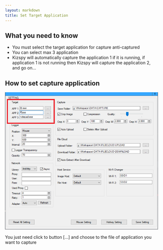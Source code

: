 ```yaml
---
layout: markdown
title: Set Target Application
---
```


## What you need to know

* You must select the target application for capture anti-captured
* You can select max 3 application
* Kizspy will automatically capture the application 1 if it is running, if application 1 is not running then Kizspy will capture the application 2, and go on...

## How to set capture application

![](/img/Kizspy_Screenshot_1.png)

You just need click to button [...] and choose to the file of application you want to capture

